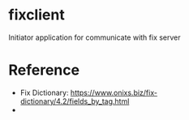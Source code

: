 # fixclient
Initiator application for communicate with fix server

# Reference
- Fix Dictionary: https://www.onixs.biz/fix-dictionary/4.2/fields_by_tag.html
- 
